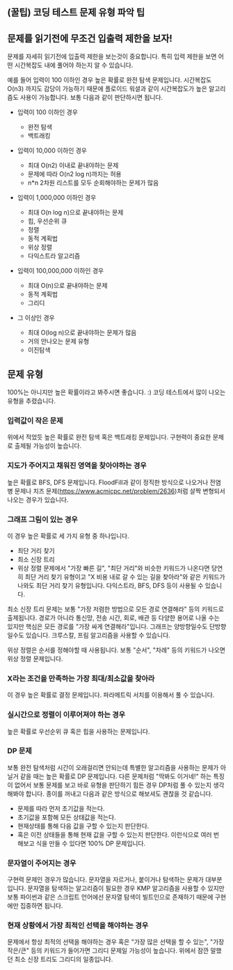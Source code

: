 ## (꿀팁) 코딩 테스트 문제 유형 파악 팁

## 문제를 읽기전에 무조건 입출력 제한을 보자!

문제를 자세히 읽기전에 입출력 제한을 보는것이 중요합니다. 특히 입력 제한을 보면 어떤 시간복잡도 내에 풀어야 하는지 알 수 있습니다.

예를 들어 입력이 100 이하인 경우 높은 확률로 완전 탐색 문제입니다. 시간복잡도 O(n3) 까지도 감당이 가능하기 때문에 플로이드 워셜과 같이 시간복잡도가 높은 알고리즘도 사용이 가능합니다. 보통 다음과 같이 판단하시면 됩니다.

- 입력이 100 이하인 경우

  - 완전 탐색
  - 백트래킹

- 입력이 10,000 이하인 경우

  - 최대 O(n2) 이내로 끝내야하는 문제
  - 문제에 따라 O(n2 log n)까지는 허용
  - n\*n 2차원 리스트를 모두 순회해야하는 문제가 많음

- 입력이 1,000,000 이하인 경우

  - 최대 O(n log n)으로 끝내야하는 문제
  - 힙, 우선순위 큐
  - 정렬
  - 동적 계획법
  - 위상 정렬
  - 다익스트라 알고리즘

- 입력이 100,000,000 이하인 경우

  - 최대 O(n)으로 끝내야하는 문제
  - 동적 계획법
  - 그리디

- 그 이상인 경우
  - 최대 O(log n)으로 끝내야하는 문제가 많음
  - 거의 안나오는 문제 유형
  - 이진탐색

## 문제 유형

100%는 아니지만 높은 확률이라고 봐주시면 좋습니다. :)
코딩 테스트에서 많이 나오는 유형을 추렸습니다.

### 입력값이 작은 문제

위에서 적었듯 높은 확률로 완전 탐색 혹은 백트래킹 문제입니다.
구현력이 중요한 문제로 출제될 가능성이 높습니다.

### 지도가 주어지고 채워진 영역을 찾아야하는 경우

높은 확률로 BFS, DFS 문제입니다. FloodFill과 같이 정직한 방식으로 나오거나 전염병 문제나 치즈 문제(https://www.acmicpc.net/problem/2636)처럼 살짝 변형되서 나오는 경우가 있습니다.

### 그래프 그림이 있는 경우

이 경우 높은 확률로 세 가지 유형 중 하나입니다.

- 최단 거리 찾기
- 최소 신장 트리
- 위상 정렬 문제에서 "가장 빠른 길", "최단 거리"와 비슷한 키워드가 나온다면 당연히 최단 거리 찾기 유형이고 "X 비용 내로 갈 수 있는 길을 찾아라"와 같은 키워드가 나와도 최단 거리 찾기 유형입니다. 다익스트라, BFS, DFS 등이 사용될 수 있습니다.

최소 신장 트리 문제는 보통 "가장 저렴한 방법으로 모든 경로 연결해라" 등의 키워드로 출제됩니다. 경로가 아니라 통신망, 전송 시간, 회로, 배관 등 다양한 용어로 나올 수는 있지만 핵심은 모든 경로를 "가장 싸게 연결해라"입니다. 그래프는 양방향일수도 단방향일수도 있습니다. 크루스칼, 프림 알고리즘을 사용할 수 있습니다.

위상 정렬은 순서를 정해야할 때 사용됩니다. 보통 "순서", "차례" 등의 키워드가 나오면 위상 정렬 문제입니다.

### X라는 조건을 만족하는 가장 최대/최소값을 찾아라

이 경우 높은 확률로 결정 문제입니다. 파라메트릭 서치를 이용해서 풀 수 있습니다.

### 실시간으로 정렬이 이루어져야 하는 경우

높은 확률로 우선순위 큐 혹은 힙을 사용하는 문제입니다.

### DP 문제

보통 완전 탐색처럼 시간이 오래걸리면 안되는데 특별한 알고리즘을 사용하는 문제가 아닐거 같을 때는 높은 확률로 DP 문제입니다. 다른 문제처럼 "딱봐도 이거네!" 하는 특징이 없어서 보통 문제를 보고 바로 유형을 판단하기 힘든 경우 DP처럼 풀 수 있는지 생각해봐야 합니다. 종이를 꺼내고 다음과 같은 방식으로 해보셔도 괜찮을 것 같습니다.

- 문제를 따라 먼저 초기값을 적는다.
- 초기값을 포함해 모든 상태값을 적는다.
- 현재상태를 통해 다음 값을 구할 수 있는지 판단한다.
- 혹은 이전 상태들을 통해 현재 값을 구할 수 있는지 판단한다. 이런식으로 여러 번 해보고 식을 만들 수 있다면 100% DP 문제입니다.

### 문자열이 주어지는 경우

구현력 문제인 경우가 많습니다. 문자열을 자르거나, 붙이거나 탐색하는 문제가 대부분입니다. 문자열을 탐색하는 알고리즘이 필요한 경우 KMP 알고리즘을 사용할 수 있지만 보통 파이썬과 같은 스크립트 언어에선 문자열 탐색이 빌트인으로 존재하기 때문에 구현에만 집중하면 됩니다.

### 현재 상황에서 가장 최적인 선택을 해야하는 경우

문제에서 항상 최적의 선택을 해야하는 경우 혹은 "가장 많은 선택을 할 수 있는", "가장 작은/큰" 등의 키워드가 들어가면 그리디 문제일 가능성이 높습니다. 위에서 잠깐 말했던 최소 신장 트리도 그리디의 일종입니다.
